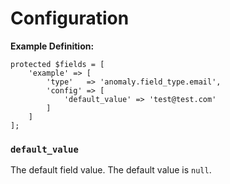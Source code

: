 # Configuration

**Example Definition:**

```
protected $fields = [
    'example' => [
        'type'   => 'anomaly.field_type.email',
        'config' => [
            'default_value' => 'test@test.com'
        ]
    ]
];
```

### `default_value`

The default field value. The default value is `null`.
